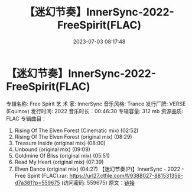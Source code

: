 ﻿---
title: 【迷幻节奏】InnerSync-2022-FreeSpirit(FLAC)
date: 2023-07-03 08:17:48
categories: 古典音乐、新世纪、纯音雅乐
tags: 纯音雅乐
---
# 【迷幻节奏】InnerSync-2022-FreeSpirit(FLAC)

专辑名称: Free Spirit
艺 术 家: InnerSync
音乐风格: Trance
发行厂牌: VERSE (Equinox)
发行时间: 2022
音乐时长：00:46:30
专辑容量: 312 mb
资源品质: FLAC
专辑曲目：
01. Rising Of The Elven Forest (Cinematic mix) (02:52)
02. Rising Of The Elven Forest (original mix) (08:29)
03. Treasure Inside (original mix) (08:00)
04. Unbound (original mix) (09:09)
05. Goldmine Of Bliss (original mix) (05:51)
06. Read My Heart (original mix) (07:39)
07. Elven Dance (original mix) (04:27)
【迷幻节奏(P)】InnerSync - 2022 - Free Spirit (FLAC).rar: https://url27.ctfile.com/f/9388027-881531356-d7a381?p=559675
(访问密码: 559675)
原文：[链接](https://blog.sina.com.cn/s/blog_1647c7e76010312j8.html)
